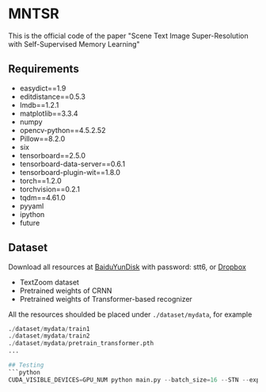 # MNTSR
This is the official code of the paper "Scene Text Image Super-Resolution with Self-Supervised Memory Learning"

## Requirements
- easydict==1.9
- editdistance==0.5.3
- lmdb==1.2.1
- matplotlib==3.3.4
- numpy
- opencv-python==4.5.2.52
- Pillow==8.2.0
- six
- tensorboard==2.5.0
- tensorboard-data-server==0.6.1
- tensorboard-plugin-wit==1.8.0
- torch==1.2.0
- torchvision==0.2.1
- tqdm==4.61.0
- pyyaml
- ipython
- future

## Dataset
Download all resources at [BaiduYunDisk](https://pan.baidu.com/s/1P_SCcQG74fiQfTnfidpHEw) with password: stt6, or [Dropbox](https://www.dropbox.com/sh/f294n405ngbnujn/AABUO6rv_5H5MvIvCblcf-aKa?dl=0)

* TextZoom dataset
* Pretrained weights of CRNN 
* Pretrained weights of Transformer-based recognizer

All the resources shoulded be placed under ```./dataset/mydata```, for example
```python
./dataset/mydata/train1
./dataset/mydata/train2
./dataset/mydata/pretrain_transformer.pth
...

## Testing
```python
CUDA_VISIBLE_DEVICES=GPU_NUM python main.py --batch_size=16 --STN --exp_name EXP_NAME --text_focus --resume YOUR_MODEL --test --test_data_dir ./dataset/mydata/test
```
